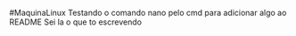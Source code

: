 #MaquinaLinux
Testando o comando nano pelo cmd para adicionar algo ao README
Sei la o que to escrevendo
